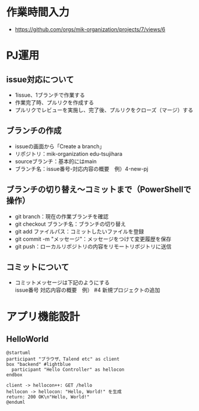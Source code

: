 # 作業時間入力
- https://github.com/orgs/mik-organization/projects/7/views/6

# PJ運用
## issue対応について
- 1issue、1ブランチで作業する
- 作業完了時、プルリクを作成する
- プルリクでレビューを実施し、完了後、プルリクをクローズ（マージ）する
## ブランチの作成
- issueの画面から「Create a branch」
- リポジトリ：mik-organization edu-tsujihara
- sourceブランチ：基本的にはmain
- ブランチ名：issue番号-対応内容の概要　例）4-new-pj
## ブランチの切り替え～コミットまで（PowerShellで操作）
- git branch：現在の作業ブランチを確認
- git checkout ブランチ名：ブランチの切り替え
- git add ファイルパス：コミットしたいファイルを登録
- git commit -m "メッセージ"：メッセージをつけて変更履歴を保存
- git push：ローカルリポジトリの内容をリモートリポジトリに送信
## コミットについて
- コミットメッセージは下記のようにする  
issue番号 対応内容の概要　例） #4 新規プロジェクトの追加

# アプリ機能設計
## HelloWorld
```plantuml
@startuml 
participant "ブラウザ、Talend etc" as client
box "backend" #lightblue
  participant "Hello Controller" as hellocon
endbox

client -> hellocon++: GET /hello
hellocon -> hellocon: "Hello, World!" を生成
return: 200 OK\n"Hello, World!"
@enduml
```


